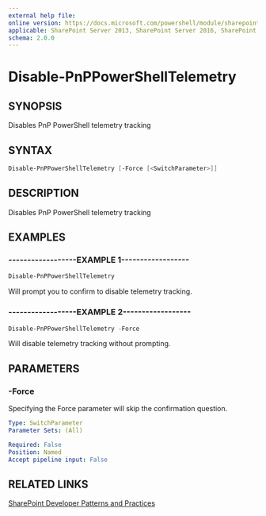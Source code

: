 ```yaml
---
external help file:
online version: https://docs.microsoft.com/powershell/module/sharepoint-pnp/disable-pnppowershelltelemetry
applicable: SharePoint Server 2013, SharePoint Server 2016, SharePoint Server 2019, SharePoint Online
schema: 2.0.0
---
```

# Disable-PnPPowerShellTelemetry

## SYNOPSIS
Disables PnP PowerShell telemetry tracking

## SYNTAX

```powershell
Disable-PnPPowerShellTelemetry [-Force [<SwitchParameter>]]
```

## DESCRIPTION
Disables PnP PowerShell telemetry tracking

## EXAMPLES

### ------------------EXAMPLE 1------------------
```powershell
Disable-PnPPowerShellTelemetry
```

Will prompt you to confirm to disable telemetry tracking.

### ------------------EXAMPLE 2------------------
```powershell
Disable-PnPPowerShellTelemetry -Force
```

Will disable telemetry tracking without prompting.

## PARAMETERS

### -Force
Specifying the Force parameter will skip the confirmation question.

```yaml
Type: SwitchParameter
Parameter Sets: (All)

Required: False
Position: Named
Accept pipeline input: False
```

## RELATED LINKS

[SharePoint Developer Patterns and Practices](https://aka.ms/sppnp)
